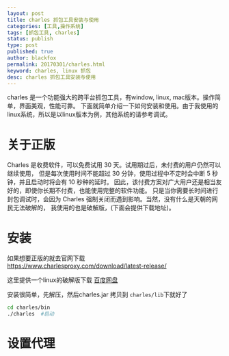 ```yaml
---
layout: post
title: charles 抓包工具安装与使用
categories: [工具,操作系统]
tags: [抓包工具, charles]
status: publish
type: post
published: true
author: blackfox
permalink: 20170301/charles.html 
keyword: charles, linux 抓包
desc: charles 抓包工具安装与使用
---
```


charles 是一个功能强大的跨平台抓包工具，有window, linux, mac版本。操作简单，界面美观，性能可靠。
下面就简单介绍一下如何安装和使用。由于我使用的linux系统，所以是以linux版本为例，其他系统的请参考调试。

关于正版
====
Charles 是收费软件，可以免费试用 30 天。试用期过后，未付费的用户仍然可以继续使用，
但是每次使用时间不能超过 30 分钟，使用过程中不定时会中断 5 秒钟，并且启动时将会有 10 秒种的延时。
因此，该付费方案对广大用户还是相当友好的，即使你长期不付费，也能使用完整的软件功能。
只是当你需要长时间进行封包调试时，会因为 Charles 强制关闭而遇到影响。当然，没有什么是天朝的网民无法破解的，
我使用的也是破解版，(下面会提供下载地址)。

安装
=====
如果想要正版的就去官网下载 <a href="https://www.charlesproxy.com/download/latest-release/">https://www.charlesproxy.com/download/latest-release/</a>

这里提供一个linux的破解版下载 <a href="https://pan.baidu.com/s/1skR7erj">百度网盘</a>

安装很简单，先解压，然后charles.jar 拷贝到 <code class="scode">charles/lib</code>下就好了 

```bash
cd charles/bin
./charles  #启动
```

设置代理
======

